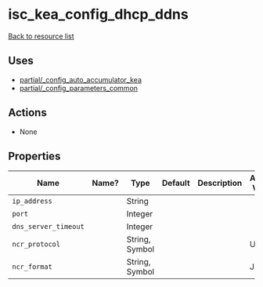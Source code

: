 # isc_kea_config_dhcp_ddns

[Back to resource list](../README.md#resources)

## Uses

- [partial/_config_auto_accumulator_kea](partial/isc_kea__config_auto_accumulator_kea.md)
- [partial/_config_parameters_common](partial/isc_kea__config_parameters_common.md)

## Actions

- None

## Properties

| Name                 | Name? | Type           | Default | Description | Allowed Values |
| -------------------- | ----- | -------------- | ------- | ----------- | -------------- |
| `ip_address`         |       | String         |         |             |                |
| `port`               |       | Integer        |         |             |                |
| `dns_server_timeout` |       | Integer        |         |             |                |
| `ncr_protocol`       |       | String, Symbol |         |             | UDP            |
| `ncr_format`         |       | String, Symbol |         |             | JSON           |
